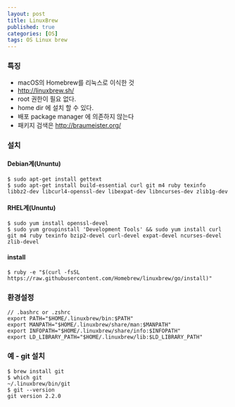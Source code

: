 ```yaml
---
layout: post
title: LinuxBrew
published: true
categories: [OS]
tags: OS Linux brew
--- 
```

### 특징
- macOS의 Homebrew를 리눅스로 이식한 것
- http://linuxbrew.sh/
- root 권한이 필요 없다.
- home dir 에 설치 할 수 있다.
- 배포 package manager 에 의존하지 않는다
- 패키지 검색은 http://braumeister.org/

### 설치
#### Debian계(Ununtu)

```
$ sudo apt-get install gettext
$ sudo apt-get install build-essential curl git m4 ruby texinfo libbz2-dev libcurl4-openssl-dev libexpat-dev libncurses-dev zlib1g-dev
```
  
  
#### RHEL계(Ununtu)

```
$ sudo yum install openssl-devel
$ sudo yum groupinstall 'Development Tools' && sudo yum install curl git m4 ruby texinfo bzip2-devel curl-devel expat-devel ncurses-devel zlib-devel
```
  
  
#### install

```
$ ruby -e "$(curl -fsSL https://raw.githubusercontent.com/Homebrew/linuxbrew/go/install)"
```
  
  
  
### 환경설정

```
// .bashrc or .zshrc
export PATH="$HOME/.linuxbrew/bin:$PATH"
export MANPATH="$HOME/.linuxbrew/share/man:$MANPATH"
export INFOPATH="$HOME/.linuxbrew/share/info:$INFOPATH"
export LD_LIBRARY_PATH="$HOME/.linuxbrew/lib:$LD_LIBRARY_PATH"
```
  
  

### 예 - git 설치

```
$ brew install git
$ which git
~/.linuxbrew/bin/git
$ git --version
git version 2.2.0
```
  